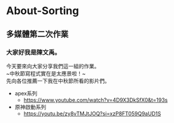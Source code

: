 # About-Sorting
## 多媒體第二次作業
### 大家好我是陳文禹。
今天要來向大家分享我們這一組的作業。<br> 
~中秋節寫程式實在是太應景啦！~<br> 
先向各位推薦一下我在中秋節所看的影片們。<br>
* apex系列
    * <https://www.youtube.com/watch?v=4D9X3DkSfX0&t=193s><br>
* 原神啟動系列
    * <https://youtu.be/zy8vTMJtJOQ?si=xzP8FT059Q9aUD1S>

